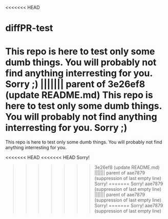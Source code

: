 <<<<<<< HEAD
# diffPR-test
This repo is here to test only some dumb things. You will probably not find anything interresting for you. Sorry ;) 
||||||| parent of 3e26ef8 (update README.md)
This repo is here to test only some dumb things. You will probably not find anything interresting for you. Sorry ;)
=======
This repo is here to test only some dumb things. You will probably not find anything interresting for you. 

<<<<<<< HEAD
<<<<<<< HEAD
Sorry!
>>>>>>> 3e26ef8 (update README.md)
||||||| parent of aae7879 (suppression of last empty line)
Sorry!
=======
Sorry!
>>>>>>> aae7879 (suppression of last empty line)
||||||| parent of aae7879 (suppression of last empty line)
Sorry!
=======
Sorry!
>>>>>>> aae7879 (suppression of last empty line)
